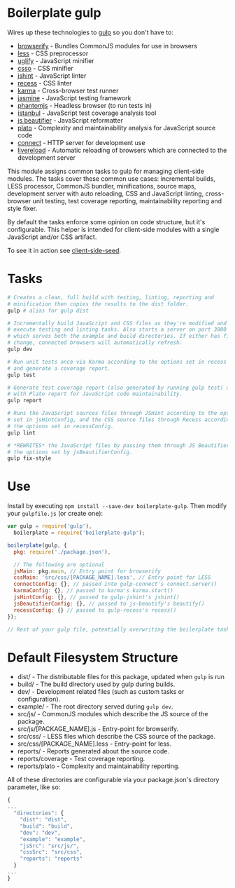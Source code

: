 # Boilerplate gulp

Wires up these technologies to [gulp](http://gulpjs.com/) so you don't have to:
* [browserify](http://browserify.org/) - Bundles CommonJS modules for use in 
browsers
* [less](http://lesscss.org/) - CSS preprocessor
* [uglify](https://github.com/mishoo/UglifyJS2/) - JavaScript minifier
* [csso](https://github.com/css/csso) - CSS minifier
* [jshint](http://www.jshint.com/) - JavaScript linter
* [recess](http://twitter.github.io/recess/) - CSS linter
* [karma](http://karma-runner.github.io/0.12/index.html) - Cross-browser test
runner
* [jasmine](http://jasmine.github.io/2.0/introduction.html) - JavaScript testing 
framework
* [phantomjs](http://phantomjs.org/) - Headless browser (to run tests in)
* [istanbul](https://github.com/gotwarlost/istanbul) - JavaScript test coverage
analysis tool
* [js beautifier](https://github.com/beautify-web/js-beautify) - JavaScript
reformatter
* [plato](https://github.com/es-analysis/plato) - Complexity and maintainability
analysis for JavaScript source code
* [connect](http://www.senchalabs.org/connect/) - HTTP server for development 
use
* [livereload](http://livereload.com/) - Automatic reloading of browsers which
are connected to the development server

This module assigns common tasks to gulp for managing client-side modules. The
tasks cover these common use cases: incremental builds, LESS processor, CommonJS
bundler, minifications, source maps, development server with auto reloading, 
CSS and JavaScript linting, cross-browser unit testing, test coverage reporting,
maintainability reporting and style fixer.

By default the tasks enforce some opinion on code structure, but it's 
configurable. This helper is intended for client-side modules with a single
JavaScript and/or CSS artifact.

To see it in action see [client-side-seed](https://github.com/oztu/client-side-seed).

# Tasks
```sh
# Creates a clean, full build with testing, linting, reporting and
# minification then copies the results to the dist folder.
gulp # alias for gulp dist

# Incrementally build JavaScript and CSS files as they're modified and then
# execute testing and linting tasks. Also starts a server on port 3000
# which serves both the example and build directories. If either has files which
# change, connected browsers will automatically refresh.
gulp dev

# Run unit tests once via Karma according to the options set in recess config
# and generate a coverage report.
gulp test

# Generate test coverage report (also generated by running gulp test) along
# with Plato report for JavaScript code maintainability.
gulp report

# Runs the JavaScript sources files through JSHint according to the options
# set in jsHintConfig, and the CSS source files through Recess according to
# the options set in recessConfig.
gulp lint

# *REWRITES* the JavaScript files by passing them through JS Beautifier with
# the options set by jsBeautifierConfig.
gulp fix-style

```

# Use
Install by executing `npm install --save-dev boilerplate-gulp`. Then modify
your `gulpfile.js` (or create one):

```javascript
var gulp = require('gulp'), 
  boilerplate = require('boilerplate-gulp');

boilerplate(gulp, {
  pkg: require('./package.json'),

  // The following are optional
  jsMain: pkg.main, // Entry point for browserify
  cssMain: 'src/css/[PACKAGE_NAME].less', // Entry point for LESS
  connectConfig: {}, // passed into gulp-connect's connect.server()
  karmaConfig: {}, // passed to karma's karma.start()
  jsHintConfig: {}, // passed to gulp-jshint's jshint()
  jsBeautifierConfig: {}, // passed to js-beautify's beautify()
  recessConfig: {} // passed to gulp-recess's recess()
});

// Rest of your gulp file, potentially overwriting the boilerplate tasks...
```

# Default Filesystem Structure

* dist/ - The distributable files for this package, updated when `gulp` is run
* build/ - The build directory used by gulp during builds.
* dev/ - Development related files (such as custom tasks or configuration).
* example/ - The root directory served during `gulp dev`.
* src/js/ - CommonJS modules which describe the JS source of the package.
* src/js/[PACKAGE_NAME].js - Entry-point for browserify.
* src/css/ - LESS files which describe the CSS source of the package.
* src/css/[PACKAGE_NAME].less - Entry-point for less.
* reports/ - Reports generated about the source code.
* reports/coverage - Test coverage reporting.
* reports/plato - Complexity and maintainability reporting.

All of these directories are configurable via your package.json's directory
parameter, like so:
```javascript
{
...
  "directories": {
    "dist": "dist",
    "build": "build",
    "dev": "dev",
    "example": "example",
    "jsSrc": "src/js/",
    "cssSrc": "src/css",
    "reports": "reports"
  }
...
}
```
